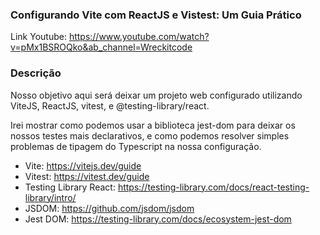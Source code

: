 ### Configurando Vite com ReactJS e Vistest: Um Guia Prático

Link Youtube: https://www.youtube.com/watch?v=pMx1BSROQko&ab_channel=Wreckitcode


### Descrição
Nosso objetivo aqui será deixar um projeto web configurado utilizando ViteJS, ReactJS, vitest, e @testing-library/react.

Irei mostrar como podemos usar a biblioteca jest-dom para deixar os nossos testes mais declarativos, e como podemos resolver simples problemas de tipagem do Typescript na nossa configuração.

- Vite: https://vitejs.dev/guide
- Vitest: https://vitest.dev/guide
- Testing Library React: https://testing-library.com/docs/react-testing-library/intro/
- JSDOM: https://github.com/jsdom/jsdom
- Jest DOM: https://testing-library.com/docs/ecosystem-jest-dom
